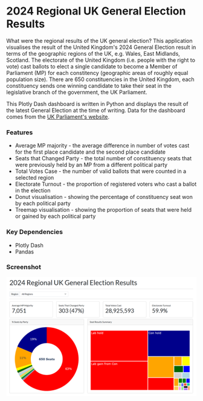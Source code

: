 # 2024 Regional UK General Election Results

What were the regional results of the UK general election? This application visualises the result of the United Kingdom's 2024 General Election result in terms of the geographic regions of the UK, e.g. Wales, East Midlands, Scotland. The electorate of the United Kingdom (i.e. people with the right to vote) cast ballots to elect a single candidate to become a Member of Parliament (MP) for each constitency (geographic areas of roughly equal population size). There are 650 constituencies in the United Kingdom, each constituency sends one winning candidate to take their seat in the legislative branch of the government, the UK Parliament.

This Plotly Dash dashboard is written in Python and displays the result of the latest General Election at the time of writing. Data for the dashboard comes from the [UK Parliament's website](https://electionresults.parliament.uk/).

### Features

- Average MP majority - the average difference in number of votes cast for the first place candidate and the second place candidate
- Seats that Changed Party - the total number of constituency seats that were previously held by an MP from a different political party
- Total Votes Case - the number of valid ballots that were counted in a selected region
- Electorate Turnout - the proportion of registered voters who cast a ballot in the election
- Donut visualisation - showing the percentage of constituency seat won by each political party
- Treemap visualisation - showing the proportion of seats that were held or gained by each political party

### Key Dependencies
- Plotly Dash
- Pandas

### Screenshot

![app screenshot](app-screenshot.png "Screenshot of the Dash App")
